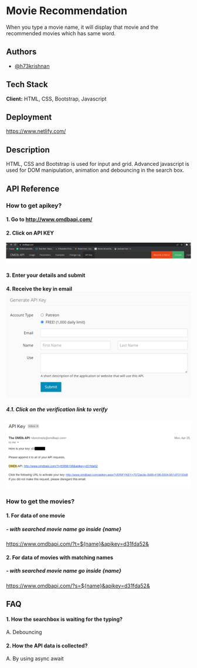 
# Movie Recommendation
When you type a movie name, 
it will display that movie and the recommended
movies which has same word. 




## Authors

- [@h73krishnan](https://github.com/h73krishnan?tab=repositories)


## Tech Stack

**Client:** HTML, CSS, Bootstrap, Javascript



## Deployment

https://www.netlify.com/


## Description

HTML, CSS and Bootstrap is used for input and
grid. Advanced javascript is used for DOM 
manipulation, animation and debouncing in the
search box.

## API Reference

### How to get apikey? 
#### 1. Go to http://www.omdbapi.com/
#### 2. Click on API KEY
![Alt text](./API%20documentation%20screenshots/click%20on%20API.png "Optional title")

#### 3. Enter your details and submit 
#### 4. Receive the key in email 	![Alt text](./API%20documentation%20screenshots/submit%20details%20.png "Optional title")

##### 4.1. Click on the verification link to verify
![Alt text](./API%20documentation%20screenshots/API%20email%20and%20verification.png "Optional title")


### How to get the movies?
#### 1. For data of one movie
#####  - with searched movie name go inside {name} 
https://www.omdbapi.com/?t=${name}&apikey=d31fda52&
#### 2. For data of movies with matching names
#####  - with searched movie name go inside {name} 
https://www.omdbapi.com/?s=${name}&apikey=d31fda52&







## FAQ

#### 1. How the searchbox is waiting for the typing?

A. Debouncing

#### 2. How the API data is collected? 

A. By using async await


